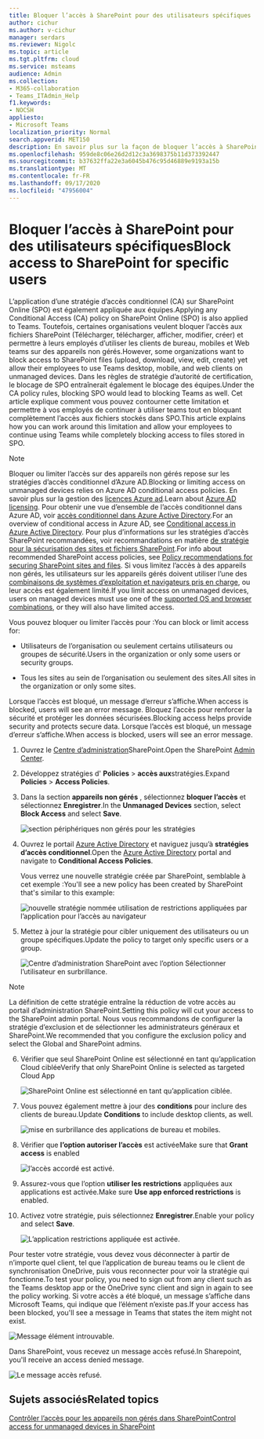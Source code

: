 ```yaml
---
title: Bloquer l’accès à SharePoint pour des utilisateurs spécifiques
author: cichur
ms.author: v-cichur
manager: serdars
ms.reviewer: Nigolc
ms.topic: article
ms.tgt.pltfrm: cloud
ms.service: msteams
audience: Admin
ms.collection:
- M365-collaboration
- Teams_ITAdmin_Help
f1.keywords:
- NOCSH
appliesto:
- Microsoft Teams
localization_priority: Normal
search.appverid: MET150
description: En savoir plus sur la façon de bloquer l’accès à SharePoint pour des utilisateurs spécifiques
ms.openlocfilehash: 959de8c06e26d2d12c3a3698375b11d373392447
ms.sourcegitcommit: b37632ffa22e3a6045b476c95d46889e9193a15b
ms.translationtype: MT
ms.contentlocale: fr-FR
ms.lasthandoff: 09/17/2020
ms.locfileid: "47956004"
---
```

# <a name="block-access-to-sharepoint-for-specific-users"></a><span data-ttu-id="7db13-103">Bloquer l’accès à SharePoint pour des utilisateurs spécifiques</span><span class="sxs-lookup"><span data-stu-id="7db13-103">Block access to SharePoint for specific users</span></span>

<span data-ttu-id="7db13-104">L’application d’une stratégie d’accès conditionnel (CA) sur SharePoint Online (SPO) est également appliquée aux équipes.</span><span class="sxs-lookup"><span data-stu-id="7db13-104">Applying any Conditional Access (CA) policy on SharePoint Online (SPO) is also applied to Teams.</span></span> <span data-ttu-id="7db13-105">Toutefois, certaines organisations veulent bloquer l’accès aux fichiers SharePoint (Télécharger, télécharger, afficher, modifier, créer) et permettre à leurs employés d’utiliser les clients de bureau, mobiles et Web teams sur des appareils non gérés.</span><span class="sxs-lookup"><span data-stu-id="7db13-105">However, some organizations want to block access to SharePoint files (upload, download, view, edit, create) yet allow their employees to use Teams desktop, mobile, and web clients on unmanaged devices.</span></span> <span data-ttu-id="7db13-106">Dans les règles de stratégie d’autorité de certification, le blocage de SPO entraînerait également le blocage des équipes.</span><span class="sxs-lookup"><span data-stu-id="7db13-106">Under the CA policy rules, blocking SPO would lead to blocking Teams as well.</span></span> <span data-ttu-id="7db13-107">Cet article explique comment vous pouvez contourner cette limitation et permettre à vos employés de continuer à utiliser teams tout en bloquant complètement l’accès aux fichiers stockés dans SPO.</span><span class="sxs-lookup"><span data-stu-id="7db13-107">This article explains how you can work around this limitation and allow your employees to continue using Teams while completely blocking access to files stored in SPO.</span></span>

> [!Note]
> <span data-ttu-id="7db13-108">Bloquer ou limiter l’accès sur des appareils non gérés repose sur les stratégies d’accès conditionnel d’Azure AD.</span><span class="sxs-lookup"><span data-stu-id="7db13-108">Blocking or limiting access on unmanaged devices relies on Azure AD conditional access policies.</span></span> <span data-ttu-id="7db13-109">En savoir plus sur la gestion des [licences Azure ad](https://azure.microsoft.com/pricing/details/active-directory/).</span><span class="sxs-lookup"><span data-stu-id="7db13-109">Learn about [Azure AD licensing](https://azure.microsoft.com/pricing/details/active-directory/).</span></span> <span data-ttu-id="7db13-110">Pour obtenir une vue d’ensemble de l’accès conditionnel dans Azure AD, voir [accès conditionnel dans Azure Active Directory](https://docs.microsoft.com/azure/active-directory/conditional-access/overview).</span><span class="sxs-lookup"><span data-stu-id="7db13-110">For an overview of conditional access in Azure AD, see [Conditional access in Azure Active Directory](https://docs.microsoft.com/azure/active-directory/conditional-access/overview).</span></span> <span data-ttu-id="7db13-111">Pour plus d’informations sur les stratégies d’accès SharePoint recommandées, voir recommandations en matière [de stratégie pour la sécurisation des sites et fichiers SharePoint](https://docs.microsoft.com/microsoft-365/enterprise/sharepoint-file-access-policies).</span><span class="sxs-lookup"><span data-stu-id="7db13-111">For info about recommended SharePoint access policies, see [Policy recommendations for securing SharePoint sites and files](https://docs.microsoft.com/microsoft-365/enterprise/sharepoint-file-access-policies).</span></span> <span data-ttu-id="7db13-112">Si vous limitez l’accès à des appareils non gérés, les utilisateurs sur les appareils gérés doivent utiliser l’une des [combinaisons de systèmes d’exploitation et navigateurs pris en charge](https://docs.microsoft.com/azure/active-directory/conditional-access/technical-reference#client-apps-condition), ou leur accès est également limité.</span><span class="sxs-lookup"><span data-stu-id="7db13-112">If you limit access on unmanaged devices, users on managed devices must use one of the [supported OS and browser combinations](https://docs.microsoft.com/azure/active-directory/conditional-access/technical-reference#client-apps-condition), or they will also have limited access.</span></span>

<span data-ttu-id="7db13-113">Vous pouvez bloquer ou limiter l’accès pour :</span><span class="sxs-lookup"><span data-stu-id="7db13-113">You can block or limit access for:</span></span>

- <span data-ttu-id="7db13-114">Utilisateurs de l’organisation ou seulement certains utilisateurs ou groupes de sécurité.</span><span class="sxs-lookup"><span data-stu-id="7db13-114">Users in the organization or only some users or security groups.</span></span>

- <span data-ttu-id="7db13-115">Tous les sites au sein de l’organisation ou seulement des sites.</span><span class="sxs-lookup"><span data-stu-id="7db13-115">All sites in the organization or only some sites.</span></span>

<span data-ttu-id="7db13-116">Lorsque l’accès est bloqué, un message d’erreur s’affiche.</span><span class="sxs-lookup"><span data-stu-id="7db13-116">When access is blocked, users will see an error message.</span></span> <span data-ttu-id="7db13-117">Bloquez l’accès pour renforcer la sécurité et protéger les données sécurisées.</span><span class="sxs-lookup"><span data-stu-id="7db13-117">Blocking access helps provide security and protects secure data.</span></span> <span data-ttu-id="7db13-118">Lorsque l’accès est bloqué, un message d’erreur s’affiche.</span><span class="sxs-lookup"><span data-stu-id="7db13-118">When access is blocked, users will see an error message.</span></span>

1. <span data-ttu-id="7db13-119">Ouvrez le [Centre d’administration](https://admin.microsoft.com/sharepoint?page=accessControl&modern=true)SharePoint.</span><span class="sxs-lookup"><span data-stu-id="7db13-119">Open the SharePoint [Admin Center](https://admin.microsoft.com/sharepoint?page=accessControl&modern=true).</span></span>

2. <span data-ttu-id="7db13-120">Développez stratégies d' **Policies**  >  **accès aux**stratégies.</span><span class="sxs-lookup"><span data-stu-id="7db13-120">Expand **Policies** > **Access Policies**.</span></span>

3. <span data-ttu-id="7db13-121">Dans la section **appareils non gérés** , sélectionnez **bloquer l’accès** et sélectionnez **Enregistrer**.</span><span class="sxs-lookup"><span data-stu-id="7db13-121">In the **Unmanaged Devices** section,  select **Block Access** and select **Save**.</span></span>

   ![section périphériques non gérés pour les stratégies](media/no-sharepoint-access1.png)

4. <span data-ttu-id="7db13-123">Ouvrez le portail [Azure Active Directory](https://portal.azure.com/#blade/Microsoft_AAD_IAM/ConditionalAccessBlade/Policies) et naviguez jusqu’à **stratégies d’accès conditionnel**.</span><span class="sxs-lookup"><span data-stu-id="7db13-123">Open the [Azure Active Directory](https://portal.azure.com/#blade/Microsoft_AAD_IAM/ConditionalAccessBlade/Policies) portal and navigate to **Conditional Access Policies**.</span></span>

    <span data-ttu-id="7db13-124">Vous verrez une nouvelle stratégie créée par SharePoint, semblable à cet exemple :</span><span class="sxs-lookup"><span data-stu-id="7db13-124">You'll see a new policy has been created by SharePoint that's similar to this example:</span></span>

    ![nouvelle stratégie nommée utilisation de restrictions appliquées par l’application pour l’accès au navigateur](media/no-sharepoint-access2.png)

5. <span data-ttu-id="7db13-126">Mettez à jour la stratégie pour cibler uniquement des utilisateurs ou un groupe spécifiques.</span><span class="sxs-lookup"><span data-stu-id="7db13-126">Update the policy to target only specific users or a group.</span></span>

    ![Centre d’administration SharePoint avec l’option Sélectionner l’utilisateur en surbrillance.](media/no-sharepoint-access2b.png)

  > [!Note]
> <span data-ttu-id="7db13-128">La définition de cette stratégie entraîne la réduction de votre accès au portail d’administration SharePoint.</span><span class="sxs-lookup"><span data-stu-id="7db13-128">Setting this policy will cut your access to the SharePoint admin portal.</span></span> <span data-ttu-id="7db13-129">Nous vous recommandons de configurer la stratégie d’exclusion et de sélectionner les administrateurs généraux et SharePoint.</span><span class="sxs-lookup"><span data-stu-id="7db13-129">We recommended that you configure the exclusion policy and select the Global and SharePoint admins.</span></span>

6. <span data-ttu-id="7db13-130">Vérifier que seul SharePoint Online est sélectionné en tant qu’application Cloud ciblée</span><span class="sxs-lookup"><span data-stu-id="7db13-130">Verify that only SharePoint Online is selected as targeted Cloud App</span></span>

    ![SharePoint Online est sélectionné en tant qu’application ciblée.](media/no-sharepoint-access3.png)

7. <span data-ttu-id="7db13-132">Vous pouvez également mettre à jour des **conditions** pour inclure des clients de bureau.</span><span class="sxs-lookup"><span data-stu-id="7db13-132">Update **Conditions** to include desktop clients, as well.</span></span>

    ![mise en surbrillance des applications de bureau et mobiles.](media/no-sharepoint-access4.png)

8. <span data-ttu-id="7db13-134">Vérifier que **l’option autoriser l’accès** est activée</span><span class="sxs-lookup"><span data-stu-id="7db13-134">Make sure that **Grant access** is enabled</span></span>

    ![l’accès accordé est activé.](media/no-sharepoint-access5.png)

9. <span data-ttu-id="7db13-136">Assurez-vous que l’option **utiliser les restrictions** appliquées aux applications est activée.</span><span class="sxs-lookup"><span data-stu-id="7db13-136">Make sure **Use app enforced restrictions** is enabled.</span></span>

10. <span data-ttu-id="7db13-137">Activez votre stratégie, puis sélectionnez **Enregistrer**.</span><span class="sxs-lookup"><span data-stu-id="7db13-137">Enable your policy and select **Save**.</span></span>

    ![L’application restrictions appliquée est activée.](media/no-sharepoint-access6.png)

<span data-ttu-id="7db13-139">Pour tester votre stratégie, vous devez vous déconnecter à partir de n’importe quel client, tel que l’application de bureau teams ou le client de synchronisation OneDrive, puis vous reconnecter pour voir la stratégie qui fonctionne.</span><span class="sxs-lookup"><span data-stu-id="7db13-139">To test your policy, you need to sign out from any client such as the Teams desktop app or the OneDrive sync client and sign in again to see the policy working.</span></span> <span data-ttu-id="7db13-140">Si votre accès a été bloqué, un message s’affiche dans Microsoft Teams, qui indique que l’élément n’existe pas.</span><span class="sxs-lookup"><span data-stu-id="7db13-140">If your access has been blocked, you'll see a message in Teams that states the item might not exist.</span></span>

 ![Message élément introuvable.](media/access-denied-sharepoint.png)

<span data-ttu-id="7db13-142">Dans SharePoint, vous recevez un message accès refusé.</span><span class="sxs-lookup"><span data-stu-id="7db13-142">In Sharepoint, you'll receive an access denied message.</span></span> 

![Le message accès refusé.](media/blocked-access-warning.png)

## <a name="related-topics"></a><span data-ttu-id="7db13-144">Sujets associés</span><span class="sxs-lookup"><span data-stu-id="7db13-144">Related topics</span></span>

[<span data-ttu-id="7db13-145">Contrôler l’accès pour les appareils non gérés dans SharePoint</span><span class="sxs-lookup"><span data-stu-id="7db13-145">Control access for unmanaged devices in SharePoint</span></span>](https://docs.microsoft.com/sharepoint/control-access-from-unmanaged-devices)
